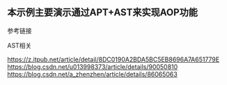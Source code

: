 ## 本示例主要演示通过APT+AST来实现AOP功能

参考链接

AST相关

https://z.itpub.net/article/detail/8DC0190A2BDA5BC5EB8696A7A651779E
https://blog.csdn.net/u013998373/article/details/90050810
https://blog.csdn.net/a_zhenzhen/article/details/86065063